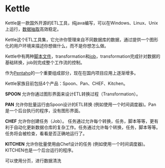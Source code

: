 # Kettle

Kettle是一款国外开源的ETL工具，纯java编写，可以在Windows、Linux、Unix上运行，[数据抽取](https://baike.baidu.com/item/数据抽取/218221)高效稳定。

Kettle这个ETL工具集，它允许你管理来自不同数据库的数据，通过提供一个图形化的用户环境来描述你想做什么，而不是你想怎么做。

Kettle中有两种[脚本文件](https://baike.baidu.com/item/脚本文件)，transformation和[job](https://baike.baidu.com/item/job)，transformation完成针对数据的基础转换，job则完成整个工作流的控制。

作为[Pentaho](https://baike.baidu.com/item/Pentaho)的一个重要组成部分，现在在国内项目应用上逐渐增多。

Kettle家族目前包括4个产品：Spoon、Pan、CHEF、Kitchen。

**SPOON** 允许你通过图形界面来设计ETL转换过程（Transformation）。

**PAN** 允许你批量运行由Spoon设计的ETL转换 (例如使用一个时间调度器)。Pan是一个后台执行的程序，没有图形界面。

**CHEF** 允许你创建任务（Job）。 任务通过允许每个转换，任务，脚本等等，更有利于自动化更新数据仓库的复杂工作。任务通过允许每个转换，任务，脚本等等。任务将会被检查，看看是否正确地运行了。

**KITCHEN** 允许你批量使用由Chef设计的任务 (例如使用一个时间调度器)。KITCHEN也是一个后台运行的程序。





可以使用分页，进行数据清洗